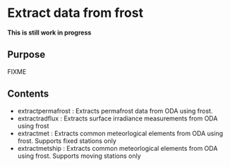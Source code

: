 # Extract data from frost

**This is still work in progress**

## Purpose
FIXME

## Contents
- extractpermafrost
: Extracts permafrost data from ODA using frost.
- extractradflux
: Extracts surface irradiance measurements from ODA using frost
- extractmet
: Extracts common meteorlogical elements from ODA using frost. Supports
fixed stations only
- extractmetship
: Extracts common meteorlogical elements from ODA using frost. Supports
moving stations only
